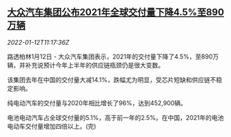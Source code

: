 <!--1641987063000-->
[大众汽车集团公布2021年全球交付量下降4.5%至890万辆](https://cn.reuters.com/article/vw-2021-global-delivery-0112-idCNKBS2JM0X3)
------

<div><i>2022-01-12T11:17:36Z</i></div><p>路透柏林1月12日 - 大众汽车集团表示，2021年的交付量下降了4.5%，至890万辆，并补充说预计今年上半年的供应链瓶颈仍是很大变数。</p><p>该集团去年在中国的交付量大减14.1%，跌幅尤为明显，受芯片短缺和供应链不稳定影响。</p><p>纯电动汽车的交付量与2020年相比增长了96%，达到452,900辆。</p><p>电池电动汽车占全球交付量的5.1%，高于前一年的2.5%。在中国，2021年的电池电动车交付量增加四倍以上。(完)</p>
